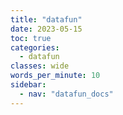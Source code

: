 ```yaml
---
title: "datafun"
date: 2023-05-15
toc: true
categories:
  - datafun
classes: wide
words_per_minute: 10
sidebar:
  - nav: "datafun_docs"
---
```


